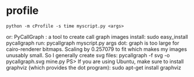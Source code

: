 # profile

    python -m cProfile -s time myscript.py <args>

or:
PyCallGraph : a tool to create call graph images 
install:
    sudo easy_install pycallgraph
run:
    pycallgraph myscript.py args
dot: graph is too large for cairo-renderer bitmaps. Scaling by 0.257079 to fit
which makes my images unusably small. So I generally create svg files:
    pycallgraph -f svg -o pycallgraph.svg mine.py <args>
PS> If you are using Ubuntu, make sure to install graphviz (which provides the dot program):
    sudo apt-get install graphviz
